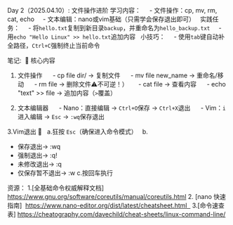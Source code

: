 Day 2（2025.04.10）: 文件操作进阶
学习内容：  
  - 文件操作：cp, mv, rm, cat, echo  
  - 文本编辑：nano或vim基础（只需学会保存退出即可）  
实践任务：  
  - 将`hello.txt`复制到新目录`backup`，并重命名为`hello_backup.txt`  
  - 用`echo "Hello Linux" >> hello.txt`追加内容  
小技巧：  
  - 使用`tab`键自动补全路径，`Ctrl+C`强制终止当前命令

笔记: 
🔑 核心内容  
1. 文件操作  
   - cp file dir/ → 复制文件  
   - mv file new_name → 重命名/移动  
   - rm file → 删除文件⚠️不可逆！）  
   - cat file → 查看内容  
   - echo "text" >> file → 追加内容（`>`覆盖）  

2. 文本编辑器  
   - Nano：直接编辑 → `Ctrl+O`保存 → `Ctrl+X`退出  
   - Vim：`i`进入编辑 → `Esc` → `:wq`保存退出

3.Vim退出 🚪  
a.狂按 `Esc`（确保进入命令模式）  
b.
- 保存退出→ :wq 
- 强制退出→ :q! 
- 未修改退出→ :q  
- 仅保存暂不退出→ :w
c.按回车执行 

资源：
1.[全基础命令权威解释文档] 
https://www.gnu.org/software/coreutils/manual/coreutils.html
2. [nano 快速指南]
 https://www.nano-editor.org/dist/latest/cheatsheet.html  
3.[命令速查表]
https://cheatography.com/davechild/cheat-sheets/linux-command-line/

